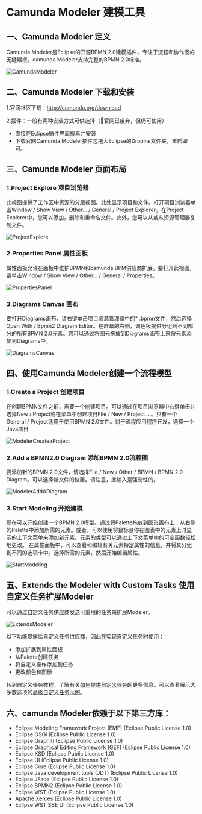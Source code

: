 
# Camunda Modeler 建模工具

## 一、Camunda Modeler 定义

Camunda Modeler是Eclipse的开源BPMN 2.0建模插件，专注于流程和协作图的无缝建模。camunda Modeler支持完整的BPMN 2.0标准。

![CamundaModeler](image/CamundaModeler一览.png)


## 二、Camunda Modeler 下载和安装

1.官网社区下载：http://camunda.org/download

2.插件：一般有两种安装方式可供选择（官网已废弃，但仍可使用）

* 直接在Eclipse插件界面搜素并安装
* 下载官网Camunda Modeler插件包拖入Eclipse的Dropins文件夹，重启即可。

## 三、Camunda Modeler 页面布局

### 1.Project Explore 项目浏览器

此视图提供了工作区中资源的分层视图。此处显示项目和文件。打开项目浏览器单击Window / Show View / Other... / General / Project Explorer。在Project Explorer中，您可以添加，删除和重命名文件。此外，您可以从或从资源管理器复制文件。

![ProjectExplore](image/ModelerProjectExplore.png)

### 2.Properties Panel 属性面板

属性面板允许在面板中维护BPMN和camunda BPM供应商扩展。要打开此视图，请单击Window / Show View / Other... / General / Properties。

![PropertiesPanel](image/ModelerPropertiesPanel.png)

### 3.Diagrams Canvas 画布

要打开Diagrams画布，请右键单击项目资源管理器中的* .bpmn文件，然后选择Open With / Bpmn2 Diagram Editor。在屏幕的右侧，调色板提供分组到不同部分的所有BPMN 2.0元素。您可以通过将图元拖放到Diagrams画布上来将元素添加到Diagrams中。

![DiagramsCanvas](image/ModelerDiagramsCanvas.png)


## 四、使用Camunda Modeler创建一个流程模型

### 1.Create a Project 创建项目

在创建BPMN文件之前，需要一个创建项目。可以通过在项目浏览器中右键单击并选择New / Project或在菜单中创建项目File / New / Project ...。只有一个General / Project适用于使用BPMN 2.0文件。对于流程应用程序开发，选择一个Java项目

![ModelerCreateaProject](image/ModelerCreateaProject.png)

### 2.Add a BPMN2.0 Diagram 添加BPMN 2.0流程图

要添加新的BPMN 2.0文件，请选择File / New / Other / BPMN / BPMN 2.0 Diagram。可以选择新文件的位置。请注意，此输入是强制性的。

![ModelerAddADiagram](image/ModelerAddADiagram.png)

### 3.Start Modeling 开始建模

现在可以开始创建一个BPMN 2.0模型。通过将Palette拖放到图形画布上，从右侧的Palette中添加所需的元素。或者，可以使用将鼠标悬停在图表中的元素上时显示的上下文菜单来添加新元素。元素的类型可以通过上下文菜单中的可变函数轻松地更改。
在属性面板中，可以查看和编辑有关元素特定属性的信息，并将其分组到不同的选项卡中。选择所需的元素，然后开始编辑属性。

![StartModeling](image/StartModeling.png)



## 五、Extends the Modeler with Custom Tasks 使用自定义任务扩展Modeler

可以通过自定义任务供应商发送可重用的任务来扩展Modeler。

![ExtendsModeler](image/ExtendsModeler.png)

以下功能暴露给自定义任务供应商，因此在实现自定义任务时使用：

* 添加扩展到属性面板
* 从Palette创建任务
* 将自定义操作添加到任务
* 更改颜色和图标

转到自定义任务教程，了解有关[如何提供自定义任务](https://docs.camunda.org/manual/7.3/real-life/how-to/#modeler)的更多信息。可以查看展示大多数选项的[高级自定义任务示例](https://github.com/camunda/camunda-consulting/tree/master/snippets/modeler/custom-task-advanced)。

## 六、camunda Modeler依赖于以下第三方库：

* Eclipse Modeling Framework Project (EMF) (Eclipse Public License 1.0)
* Eclipse OSGi (Eclipse Public License 1.0)
* Eclipse Graphiti (Eclipse Public License 1.0)
* Eclipse Graphical Editing Framework (GEF) (Eclipse Public License 1.0)
* Eclipse XSD (Eclipse Public License 1.0)
* Eclipse UI (Eclipse Public License 1.0)
* Eclipse Core (Eclipse Public License 1.0)
* Eclipse Java development tools (JDT) (Eclipse Public License 1.0)
* Eclipse JFace (Eclipse Public License 1.0)
* Eclipse BPMN2 (Eclipse Public License 1.0)
* Eclipse WST (Eclipse Public License 1.0)
* Apache Xerces (Eclipse Public License 1.0)
* Eclipse WST SSE UI (Eclipse Public License 1.0)
